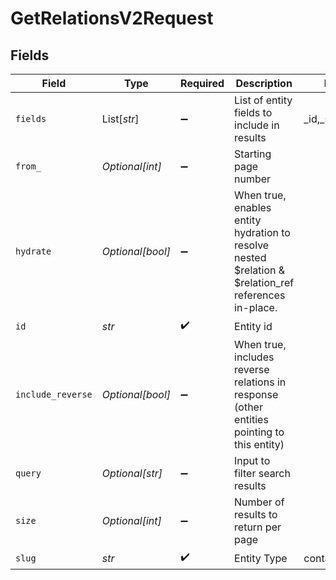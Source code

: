 # GetRelationsV2Request


## Fields

| Field                                                                                                | Type                                                                                                 | Required                                                                                             | Description                                                                                          | Example                                                                                              |
| ---------------------------------------------------------------------------------------------------- | ---------------------------------------------------------------------------------------------------- | ---------------------------------------------------------------------------------------------------- | ---------------------------------------------------------------------------------------------------- | ---------------------------------------------------------------------------------------------------- |
| `fields`                                                                                             | List[*str*]                                                                                          | :heavy_minus_sign:                                                                                   | List of entity fields to include in results                                                          | _id,_schema,_title                                                                                   |
| `from_`                                                                                              | *Optional[int]*                                                                                      | :heavy_minus_sign:                                                                                   | Starting page number                                                                                 |                                                                                                      |
| `hydrate`                                                                                            | *Optional[bool]*                                                                                     | :heavy_minus_sign:                                                                                   | When true, enables entity hydration to resolve nested $relation & $relation_ref references in-place. |                                                                                                      |
| `id`                                                                                                 | *str*                                                                                                | :heavy_check_mark:                                                                                   | Entity id                                                                                            |                                                                                                      |
| `include_reverse`                                                                                    | *Optional[bool]*                                                                                     | :heavy_minus_sign:                                                                                   | When true, includes reverse relations in response (other entities pointing to this entity)           |                                                                                                      |
| `query`                                                                                              | *Optional[str]*                                                                                      | :heavy_minus_sign:                                                                                   | Input to filter search results                                                                       |                                                                                                      |
| `size`                                                                                               | *Optional[int]*                                                                                      | :heavy_minus_sign:                                                                                   | Number of results to return per page                                                                 |                                                                                                      |
| `slug`                                                                                               | *str*                                                                                                | :heavy_check_mark:                                                                                   | Entity Type                                                                                          | contact                                                                                              |